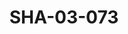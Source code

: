 ---
pid: SHA-03-073
title: SHA-03-073
language: ar
original_label: 
rights: شرحبيل احمد
location_of_original: شرحبيل احمد
photographer_or_studio: 
scanned_from: photograph 8.8 by 14.1
_date: '1978'
location: الخرطوم
description: حفلة من ضمنهم شرحبيل احمد وكمال كيلا وصلاح بشير وزاكية ابو قاسم
additional_notes: 
permission_display: 'yes'
on_server: 'yes'
on_website: 'yes'
permalink: /photopages/ar/SHA-03-073.html
layout: photo-page
---